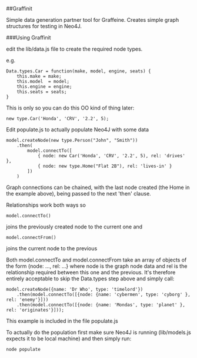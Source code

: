 
##Graffinit

Simple data generation partner tool for Graffeine. Creates simple graph structures for testing in Neo4J.

###Using Graffinit

edit the lib/data.js file to create the required node types.

e.g.

    Data.types.Car = function(make, model, engine, seats) {
        this.make = make;
        this.model  = model;
        this.engine = engine;
        this.seats = seats;
    }

This is only so you can do this OO kind of thing later:

	new type.Car('Honda', 'CRV', '2.2', 5);
	
Edit populate.js to actually populate Neo4J with some data

    model.createNode(new type.Person("John", "Smith"))
        .then(
            model.connectTo([
                { node: new Car('Honda', 'CRV', '2.2', 5), rel: 'drives' },
                { node: new type.Home("Flat 2B"), rel: 'lives-in' }
            ])
        )
    
Graph connections can be chained, with the last node created (the Home in the example above), being passed to the next 'then' clause.

Relationships work both ways so

	model.connectTo()

joins the previously created node to the current one and

	model.connectFrom()

joins the current node to the previous

Both model.connectTo and model.connectFrom take an array of objects of the form (node: …, rel: …} where node is the graph node data and rel is the relationship required between this one and the previous. It's therefore entirely acceptable to skip the Data.types step above and simply call:

	model.createNode({name: 'Dr Who', type: 'timelord'})
    	.then(model.connectTo([{node: {name: 'cybermen', type: 'cyborg' }, rel: 'enemy'}]))
    	.then(model.connectTo([{node: {name: 'Mondas', type: 'planet' }, rel: 'originates'}]));

This example is included in the file populate.js

To actually do the population first make sure Neo4J is running (lib/models.js expects it to be local machine) and then simply run:

    node populate


